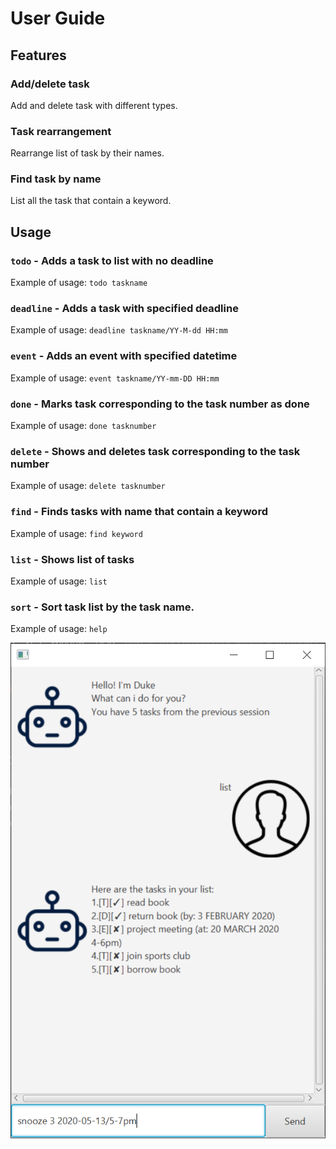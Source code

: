 # User Guide

## Features 

### Add/delete task
Add and delete task with different types.

### Task rearrangement
Rearrange list of task by their names.

### Find task by name
List all the task that contain a keyword.

## Usage

### `todo` - Adds a task to list with no deadline
Example of usage:
`todo taskname`
### `deadline` - Adds a task with specified deadline
Example of usage:
`deadline taskname/YY-M-dd HH:mm`
### `event` - Adds an event with specified datetime
Example of usage:
`event taskname/YY-mm-DD HH:mm`
### `done` - Marks task corresponding to the task number as done
Example of usage:
`done tasknumber`
### `delete` - Shows and deletes task corresponding to the task number
Example of usage:
`delete tasknumber`
### `find` - Finds tasks with name that contain a keyword
Example of usage:
`find keyword`
### `list` - Shows list of tasks
Example of usage:
`list`
### `sort` - Sort task list by the task name.
Example of usage:
`help`


<img src = "Ui.png">

